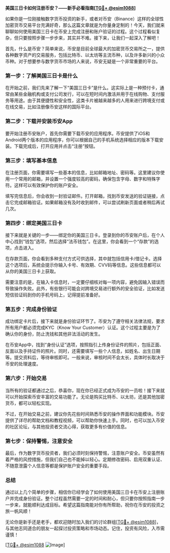 **美国三日卡如何注册币安？——新手必看指南[[TG💪+ @esim1088](https://t.me/s/esim1088)]**

如果你是一位刚接触数字货币投资的新手，或者对币安（Binance）这样的全球性加密货币交易平台充满好奇，那么这篇文章就是为你量身定制的！今天，我们就来聊聊如何使用美国三日卡在币安上完成注册和账户验证的过程。这个过程看似复杂，但只要按照步骤一步步来，其实并不难。接下来，让我们一起深入了解吧！

首先，什么是币安？简单来说，币安是目前全球最大的加密货币交易所之一，提供各种数字资产的交易服务，包括比特币、以太坊等主流币种，以及许多新兴的小众币种。对于想要参与数字货币市场的人来说，币安无疑是一个非常重要的平台。

### **第一步：了解美国三日卡是什么**

在开始之前，我们先来了解一下“美国三日卡”是什么。这实际上是一种预付卡，通常由某些金融机构或支付公司发行，可以在短时间内激活并用于在线购物、支付服务等用途。由于其便捷性和安全性，这类卡片被越来越多的人用来进行跨境支付或在线交易，比如注册像币安这样的国际平台。

### **第二步：下载并安装币安App**

要开始注册币安账户，首先你需要下载币安的应用程序。币安提供了iOS和Android两个版本的应用程序，你可以根据自己的手机系统选择相应的版本下载安装。下载完成后，打开应用并点击“注册”按钮。

### **第三步：填写基本信息**

在注册页面，你需要填写一些基本的信息，比如邮箱地址、密码等。这里建议你使用一个常用的邮箱，并设置一个强度较高的密码，确保包含字母、数字和特殊字符。这样可以有效保护你的账户安全。

填写完信息后，你会收到一封验证邮件。打开邮箱，找到币安发送的验证链接，点击它完成邮箱验证。如果邮箱没有及时收到邮件，可以尝试刷新页面或者稍后再试几次。

### **第四步：绑定美国三日卡**

接下来就是关键的一步——绑定你的美国三日卡。登录到你的币安账户后，在个人中心找到“钱包”选项，然后选择“法币钱包”。在这里，你会看到一个“存款”的选项，点击进入。

在存款页面，你会看到多种支付方式可供选择，其中就包括信用卡/借记卡。选择这个选项后，系统会提示你输入卡号、有效期、CVV码等信息。这些信息都可以从你的美国三日卡上获取。

需要注意的是，在输入卡信息时，一定要仔细核对每一项内容，避免因输入错误而导致操作失败。此外，有些银行可能会对跨境交易进行额外的安全验证，比如发送短信验证码到你的手机号码上，记得提前准备好。

### **第五步：完成身份验证**

成功绑定卡片后，接下来就是身份验证环节了。币安为了遵守相关法律法规，要求所有用户都必须完成KYC（Know Your Customer）认证。这个过程主要是为了确认你的身份，防止洗钱和其他非法活动的发生。

在币安App中，找到“身份认证”选项，按照指引上传身份证件的照片，包括正面、反面以及手持证件的照片。同时，还需要填写一些个人信息，如姓名、出生日期等。提交资料后，等待审核即可。一般来说，审核时间不会太长，具体时长取决于币安的处理速度。

### **第六步：开始交易**

当所有的验证都通过之后，恭喜你，现在你已经正式成为币安的一员啦！接下来就可以开始探索币安丰富的交易功能了。无论是购买比特币、以太坊，还是其他加密货币，都可以轻松实现。

不过，在开始交易之前，建议你先花些时间熟悉币安的操作界面和功能模块。币安提供了详尽的帮助文档和教程视频，可以帮助你快速上手。同时，也可以加入币安的社区论坛，与其他投资者交流心得，获取更多有价值的信息。

### **第七步：保持警惕，注意安全**

最后，作为数字货币投资者，我们必须时刻保持警惕，注意账户安全。币安虽然有着严格的风控措施，但我们自己也不能掉以轻心。定期修改密码、启用双重认证、不随意泄露个人信息等都是保护账户安全的重要手段。

### **总结**

通过以上几个简单的步骤，相信你已经学会了如何使用美国三日卡在币安上注册账户并完成身份验证。整个过程虽然需要一定的时间和耐心，但只要你按照指南一步一步来，就能顺利达成目标。希望这篇指南能对你有所帮助，祝你在币安的投资之旅一帆风顺！

无论你是新手还是老手，都欢迎随时加入我们的讨论群组[[TG💪+ @esim1088](https://t.me/s/esim1088)]，与其他志同道合的朋友一起探讨投资策略和市场动态。记住，投资有风险，入市需谨慎！

[[TG💪+ @esim1088](https://t.me/s/esim1088) ![Image](https://i.postimg.cc/4NQfJmqS/Snipaste-2025-05-13-00-14-12.png)]